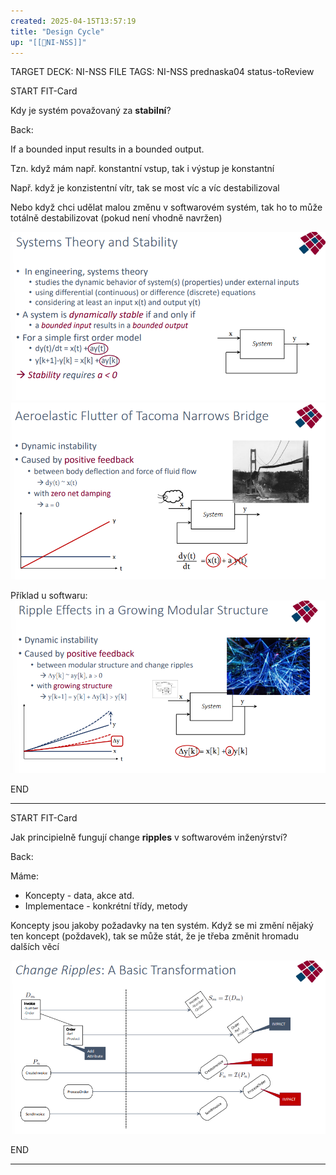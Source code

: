 ```yaml
---
created: 2025-04-15T13:57:19
title: "Design Cycle"
up: "[[📖NI-NSS]]"
---
```


TARGET DECK: NI-NSS
FILE TAGS: NI-NSS prednaska04 status-toReview


START
FIT-Card

Kdy je systém považovaný za **stabilní**?

Back:

If a bounded input results in a bounded output.

Tzn. když mám např. konstantní vstup, tak i výstup je konstantní

Např. když je konzistentní vítr, tak se most víc a víc destabilizoval

Nebo když chci udělat malou změnu v softwarovém systém, tak ho to může totálně destabilizovat (pokud není vhodně navržen)

<!-- DetailInfoStart -->
![](../../Assets/Pasted%20image%2020250415140116.png)
![](../../Assets/Pasted%20image%2020250415140211.png)
<!-- DetailInfoEnd -->

Příklad u softwaru:
![](../../Assets/Pasted%20image%2020250415140935.png)
<!--ID: 1746599654268-->
END

---


START
FIT-Card

Jak principielně fungují change **ripples** v softwarovém inženýrství?

Back:

Máme:
- Koncepty - data, akce atd.
- Implementace - konkrétní třídy, metody

Koncepty jsou jakoby požadavky na ten systém. Když se mi změní nějaký ten koncept (poždavek), tak se může stát, že je třeba změnit hromadu dalších věcí

![](../../Assets/Pasted%20image%2020250415140907.png)
<!--ID: 1746599654276-->
END

---

